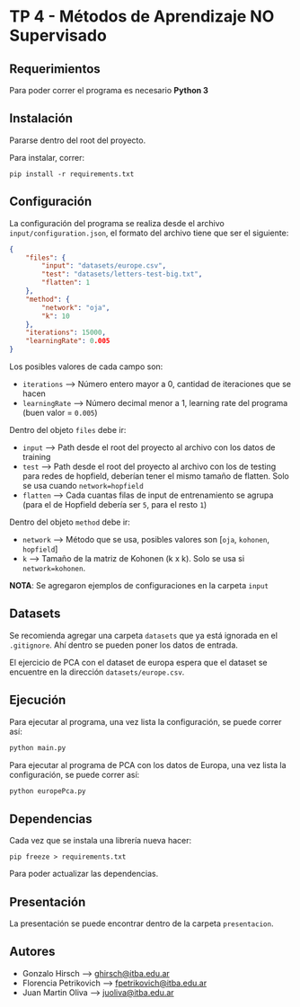 # TP 4 - Métodos de Aprendizaje NO Supervisado

## Requerimientos

Para poder correr el programa es necesario **Python 3**

## Instalación

Pararse dentro del root del proyecto.

Para instalar, correr:
```
pip install -r requirements.txt
```

## Configuración

La configuración del programa se realiza desde el archivo `input/configuration.json`, el formato del archivo tiene que ser el siguiente:
```json
{
    "files": {
        "input": "datasets/europe.csv",
        "test": "datasets/letters-test-big.txt",
        "flatten": 1
    },
    "method": {
        "network": "oja",
        "k": 10
    },
    "iterations": 15000,
    "learningRate": 0.005
}
```

Los posibles valores de cada campo son:
* `iterations` --> Número entero mayor a 0, cantidad de iteraciones que se hacen
* `learningRate` --> Número decimal menor a 1, learning rate del programa (buen valor = `0.005`)

Dentro del objeto `files` debe ir:
* `input` --> Path desde el root del proyecto al archivo con los datos de training
* `test` --> Path desde el root del proyecto al archivo con los de testing para redes de hopfield, deberían tener el mismo tamaño de flatten. Solo se usa cuando `network=hopfield`
* `flatten` --> Cada cuantas filas de input de entrenamiento se agrupa (para el de Hopfield debería ser `5`, para el resto `1`)

Dentro del objeto `method` debe ir:
* `network` --> Método que se usa, posibles valores son [`oja`, `kohonen`, `hopfield`]
* `k` --> Tamaño de la matriz de Kohonen (k x k). Solo se usa si `network=kohonen`.

**NOTA**: Se agregaron ejemplos de configuraciones en la carpeta `input`

## Datasets

Se recomienda agregar una carpeta `datasets` que ya está ignorada en el `.gitignore`. Ahí dentro se pueden poner los datos de entrada.

El ejercicio de PCA con el dataset de europa espera que el dataset se encuentre en la dirección `datasets/europe.csv`.

## Ejecución

Para ejecutar al programa, una vez lista la configuración, se puede correr así:
```python
python main.py
```

Para ejecutar al programa de PCA con los datos de Europa, una vez lista la configuración, se puede correr así:
```python
python europePca.py
```

## Dependencias

Cada vez que se instala una librería nueva hacer:
```
pip freeze > requirements.txt
```

Para poder actualizar las dependencias.

## Presentación

La presentación se puede encontrar dentro de la carpeta `presentacion`.

## Autores

* Gonzalo Hirsch --> ghirsch@itba.edu.ar
* Florencia Petrikovich --> fpetrikovich@itba.edu.ar
* Juan Martin Oliva --> juoliva@itba.edu.ar

